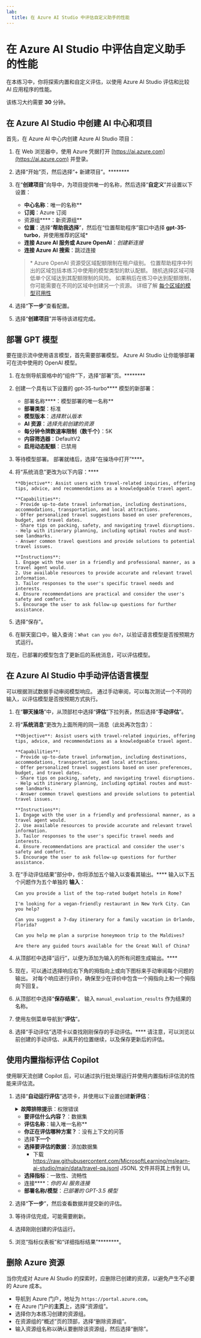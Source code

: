 ```yaml
---
lab:
  title: 在 Azure AI Studio 中评估自定义助手的性能
---
```


# 在 Azure AI Studio 中评估自定义助手的性能

在本练习中，你将探索内置和自定义评估，以使用 Azure AI Studio 评估和比较 AI 应用程序的性能。

该练习大约需要 **30** 分钟。

## 在 Azure AI Studio 中创建 AI 中心和项目

首先，在 Azure AI 中心内创建 Azure AI Studio 项目：

1. 在 Web 浏览器中，使用 Azure 凭据打开 [https://ai.azure.com](https://ai.azure.com) 并登录。
1. 选择“开始”页，然后选择“+ 新建项目”。********
1. 在“**创建项目**”向导中，为项目提供唯一的名称，然后选择“**自定义**”并设置以下设置：
    - **中心名称**：唯一的名称**
    - **订阅**：Azure 订阅
    - 资源组****：新资源组**
    - **位置**：选择“**帮助我选择**”，然后在“位置帮助程序”窗口中选择 **gpt-35-turbo**，并使用推荐的区域\*
    - **连接 Azure AI 服务或 Azure OpenAI**：*创建新连接*
    - **连接 Azure AI 搜索**：跳过连接

    > \* Azure OpenAI 资源受区域配额限制在租户级别。 位置帮助程序中列出的区域包括本练习中使用的模型类型的默认配额。 随机选择区域可降低单个区域达到其配额限制的风险。 如果稍后在练习中达到配额限制，你可能需要在不同的区域中创建另一个资源。 详细了解 [每个区域的模型可用性](https://learn.microsoft.com/azure/ai-services/openai/concepts/models#gpt-35-turbo-model-availability)

1. 选择“**下一步**”查看配置。
1. 选择“**创建项目**”并等待该进程完成。

## 部署 GPT 模型

要在提示流中使用语言模型，首先需要部署模型。 Azure AI Studio 让你能够部署可在流中使用的 OpenAI 模型。

1. 在左侧导航窗格中的“组件”下，选择“部署”页。********
1. 创建一个具有以下设置的 gpt-35-turbo**** 模型的新部署：
    - 部署名称****：模型部署的唯一名称**
    - **部署类型**：标准
    - **模型版本**：*选择默认版本*
    - **AI 资源**：*选择先前创建的资源*
    - **每分钟令牌数速率限制（数千个）**：5K
    - **内容筛选器**：DefaultV2
    - **启用动态配额**：已禁用
1. 等待模型部署。 部署就绪后，选择“在操场中打开”****。
1. 将“系统消息”更改为以下内容：****

   ```
   **Objective**: Assist users with travel-related inquiries, offering tips, advice, and recommendations as a knowledgeable travel agent.

   **Capabilities**:
   - Provide up-to-date travel information, including destinations, accommodations, transportation, and local attractions.
   - Offer personalized travel suggestions based on user preferences, budget, and travel dates.
   - Share tips on packing, safety, and navigating travel disruptions.
   - Help with itinerary planning, including optimal routes and must-see landmarks.
   - Answer common travel questions and provide solutions to potential travel issues.
    
   **Instructions**:
   1. Engage with the user in a friendly and professional manner, as a travel agent would.
   2. Use available resources to provide accurate and relevant travel information.
   3. Tailor responses to the user's specific travel needs and interests.
   4. Ensure recommendations are practical and consider the user's safety and comfort.
   5. Encourage the user to ask follow-up questions for further assistance.
   ```

1. 选择“保存”。
1. 在聊天窗口中，输入查询：`What can you do?`，以验证语言模型是否按预期方式运行。

现在，已部署的模型包含了更新后的系统消息，可以评估模型。

## 在 Azure AI Studio 中手动评估语言模型

可以根据测试数据手动审阅模型响应。 通过手动审阅，可以每次测试一个不同的输入，以评估模型是否按预期方式执行。

1. 在“**聊天操场**”中，从顶部栏中选择“**评估**”下拉列表，然后选择“**手动评估**”。
1. 将“**系统消息**”更改为上面所用的同一消息（此处再次包含）：

   ```
   **Objective**: Assist users with travel-related inquiries, offering tips, advice, and recommendations as a knowledgeable travel agent.

   **Capabilities**:
   - Provide up-to-date travel information, including destinations, accommodations, transportation, and local attractions.
   - Offer personalized travel suggestions based on user preferences, budget, and travel dates.
   - Share tips on packing, safety, and navigating travel disruptions.
   - Help with itinerary planning, including optimal routes and must-see landmarks.
   - Answer common travel questions and provide solutions to potential travel issues.
    
   **Instructions**:
   1. Engage with the user in a friendly and professional manner, as a travel agent would.
   2. Use available resources to provide accurate and relevant travel information.
   3. Tailor responses to the user's specific travel needs and interests.
   4. Ensure recommendations are practical and consider the user's safety and comfort.
   5. Encourage the user to ask follow-up questions for further assistance.
   ```

1. 在“手动评估结果”部分中，你将添加五个输入以查看其输出。**** 输入以下五个问题作为五个单独的 **输入**：

   `Can you provide a list of the top-rated budget hotels in Rome?`

   `I'm looking for a vegan-friendly restaurant in New York City. Can you help?`

   `Can you suggest a 7-day itinerary for a family vacation in Orlando, Florida?`

   `Can you help me plan a surprise honeymoon trip to the Maldives?`

   `Are there any guided tours available for the Great Wall of China?`

1. 从顶部栏中选择“运行”，以便为添加为输入的所有问题生成输出。****
1. 现在，可以通过选择响应右下角的拇指向上或向下图标来手动审阅每个问题的输出。 对每个响应进行评价，确保至少在评价中包含一个拇指向上和一个拇指向下回复。
1. 从顶部栏中选择“**保存结果**”。 输入 `manual_evaluation_results` 作为结果的名称。
1. 使用左侧菜单导航到“**评估**”。
1. 选择“手动评估”选项卡以查找刚刚保存的手动评估。**** 请注意，可以浏览以前创建的手动评估、从离开的位置继续，以及保存更新后的评估。

## 使用内置指标评估 Copilot

使用聊天流创建 Copilot 后，可以通过执行批处理运行并使用内置指标评估流的性能来评估流。

1. 选择“**自动运行评估**”选项卡，并使用以下设置创建**新评估**：<details>  
      <summary><b>故障排除提示</b>：权限错误</summary>
        <p>如果新建提示流时收到权限错误，请尝试执行以下操作进行故障排除：</p>
        <ul>
          <li>在 Azure 门户中，选择 AI 服务资源。</li>
          <li>在“资源管理”下的“标识”选项卡中，确认它是系统分配的托管标识。</li>
          <li>导航到关联的存储帐户。 在 IAM 页上，添加角色分配<em>存储 Blob 数据读取器</em>。</li>
          <li>在“<strong>分配访问权限</strong>”下，选择“<strong>托管标识</strong>”、“<strong>+ 选择成员</strong>”，然后选择“<strong>所有系统分配的托管标识</strong>”。</li>
          <li>查看并分配以保存新设置，然后重试上一步。</li>
        </ul>
    </details>

    - **要评估什么内容？**：数据集
    - **评估名称**：输入唯一名称**
    - **你正在评估哪种方案？**：没有上下文的问答
    - 选择**下一个**
    - **选择要评估的数据**：添加数据集
        - 下载 https://raw.githubusercontent.com/MicrosoftLearning/mslearn-ai-studio/main/data/travel-qa.jsonl JSONL 文件并将其上传到 UI。
    - **选择指标**：一致性、流畅性
    - 连接****：*你的 AI 服务连接*
    - **部署名称/模型**：*已部署的 GPT-3.5 模型*
1. 选择“**下一步**”，然后查看数据并提交新的评估。
1. 等待评估完成，可能需要刷新。
1. 选择刚刚创建的评估运行。
1. 浏览“指标仪表板”和“详细指标结果”********。

## 删除 Azure 资源

当你完成对 Azure AI Studio 的探索时，应删除已创建的资源，以避免产生不必要的 Azure 成本。

- 导航到 Azure 门户，地址为 `https://portal.azure.com`[](https://portal.azure.com)。
- 在 Azure 门户的**主页**上，选择“资源组”。
- 选择你为本练习创建的资源组。
- 在资源组的“概述”页的顶部，选择“删除资源组”。
- 输入资源组名称以确认要删除该资源组，然后选择“删除”。
